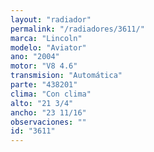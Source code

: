 ```yaml
---
layout: "radiador"
permalink: "/radiadores/3611/"
marca: "Lincoln"
modelo: "Aviator"
ano: "2004"
motor: "V8 4.6"
transmision: "Automática"
parte: "438201"
clima: "Con clima"
alto: "21 3/4"
ancho: "23 11/16"
observaciones: ""
id: "3611"
---
```


